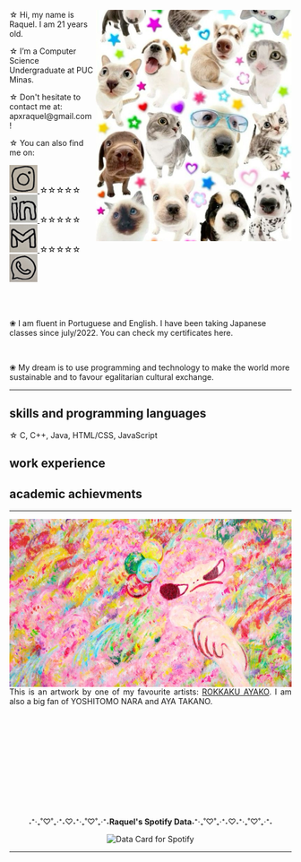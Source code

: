 <div>
  
  <div>
  <img align="right" src="img/doguinhos.jpg"
    width="350"/>
  </div>
  
  <div align="left">
    <p>☆ Hi, my name is Raquel. I am 21 years old.</p>
    <p>☆ I’m a Computer Science Undergraduate at PUC Minas.</p>
    <p>☆ Don't hesitate to contact me at: apxraquel@gmail.com !</p>
    <p>☆ You can also find me on: </p>
  </div>

  <div align="left">
    <a href="https://www.instagram.com/raksmotta/" target="_blank">
      <img src="img/1nsta.jpg" width="50px" height="50px">         
    </a>
  ☆☆☆☆☆    
    <a href="https://www.linkedin.com/in/raquel-motta-159249268/" target="_blank">
      <img src="img/l1nk.jpg" width="50px" height="50px">
    </a>
  ☆☆☆☆☆    
    <a href="mailto:apxraquel@gmail.com" target="_blank">
      <img src="img/gmail.jpg" width="50px" height="50px">
    </a>
  ☆☆☆☆☆     
  <a href="https://wa.me/5531982603232" target="_blank">
    <img src="img/wpp.jpg" width="50px" height="50px">
  </a>
  </div>
  
<br/><br/>

  <div align="left">
    <p>❀ I am fluent in Portuguese and English. I have been taking Japanese classes since july/2022. You can check my certificates here.</p>
    <br/>
    <p>❀ My dream is to use programming and technology to make the world more sustainable and to favour egalitarian cultural exchange.</p>   
  </div>
  
</div>

-----

<div>

## skills and programming languages
<p>☆ C, C++, Java, HTML/CSS, JavaScript</p>

## work experience

## academic achievments

-----

</div>

<div>
  <img align="left" src="img/Ayako-Rokkaku-2017-025cropped.jpg"
    width="600" 
    height="300"/>

  <div align="right">
    <p align="justify">This is an artwork by one of my favourite artists: <a href="https://rokkakuayako.com/">ROKKAKU AYAKO</a>. I am also a big fan of YOSHITOMO NARA and AYA TAKANO.</p>
  </div>
</div>

<br/><br/><br/><br/><br/><br/><br/><br/><br/><br/>

<div align="center">
  <p>˖⁺‧₊˚♡˚₊‧⁺˖♡︎˖⁺‧₊˚♡˚₊‧⁺˖<b>Raquel's Spotify Data</b>˖⁺‧₊˚♡˚₊‧⁺˖♡︎˖⁺‧₊˚♡˚₊‧⁺˖</p>
    <img height="400" src="https://data-card-for-spotify.herokuapp.com/api/card?user_id=raquelmotta2003" alt="Data Card for Spotify">
</div>

-----

<!---
raksmotta/raksmotta is a ✨ special ✨ repository because its `README.md` (this file) appears on your GitHub profile.
You can click the Preview link to take a look at your changes.
--->
